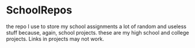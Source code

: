 # SchoolRepos
the repo I use to store my school assignments
a lot of random and useless stuff because, again, school projects.
these are my high school and college projects.
Links in projects may not work.